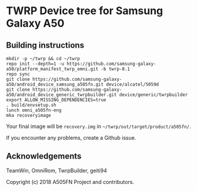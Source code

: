 # TWRP Device tree for Samsung Galaxy A50

## Building instructions

```
mkdir -p ~/twrp && cd ~/twrp
repo init --depth=1 -u https://github.com/samsung-galaxy-a50/platform_manifest_twrp_omni.git -b twrp-8.1
repo sync
git clone https://github.com/samsung-galaxy-a50/android_device_samsung_a505fn.git device/alcatel/5059d
git clone https://github.com/samsung-galaxy-a50/android_device_generic_twrpbuilder.git device/generic/twrpbuilder
export ALLOW_MISSING_DEPENDENCIES=true
. build/envsetup.sh
lunch omni_a505fn-eng
mka recoveryimage
```

Your final image will be `recovery.img` in `~/twrp/out/target/product/a505fn/`. 

If you encounter any problems, create a Github issue. 

## Acknowledgements

TeamWin, OmniRom, TwrpBuilder, geiti94

Copyright (c) 2018 A505FN Project and contributors. 

